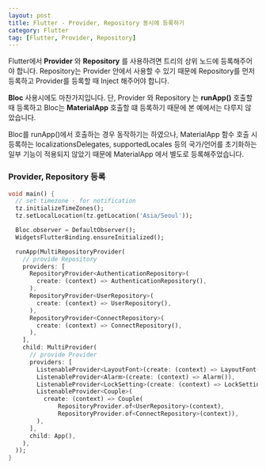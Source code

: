 ```yaml
---
layout: post
title: Flutter - Provider, Repository 동시에 등록하기
category: Flutter
tag: [Flutter, Provider, Repository]
---
```


Flutter에서 **Provider** 와 **Repository** 를 사용하려면 트리의 상위 노드에 등록해주어야 합니다. Repository는 Provider 안에서 사용할 수 있기 때문에 Repository를 먼저 등록하고 Provider를 등록할 때 Inject 해주어야 합니다. 

**Bloc** 사용시에도 마찬가지입니다. 단, Provider 와 Repository 는 **runApp()** 호출할 때 등록하고 Bloc는 **MaterialApp** 호출할 떄 등록하기 때문에 본 예에서는 다루지 않았습니다.

<div class="message">
Bloc를 runApp()에서 호출하는 경우 동작하기는 하였으나, MaterialApp 함수 호출 시 등록하는 localizationsDelegates, supportedLocales 등의 국가/언어를 초기화하는 일부 기능이 적용되지 않았기 때문에 MaterialApp 에서 별도로 등록해주었습니다.
</div>


### Provider, Repository 등록
~~~dart
void main() {
  // set timezone - for notification
  tz.initializeTimeZones();
  tz.setLocalLocation(tz.getLocation('Asia/Seoul'));

  Bloc.observer = DefaultObserver();
  WidgetsFlutterBinding.ensureInitialized();

  runApp(MultiRepositoryProvider(
    // provide Repository
    providers: [
      RepositoryProvider<AuthenticationRepository>(
        create: (context) => AuthenticationRepository(),
      ),
      RepositoryProvider<UserRepository>(
        create: (context) => UserRepository(),
      ),
      RepositoryProvider<ConnectRepository>(
        create: (context) => ConnectRepository(),
      ),
    ],
    child: MultiProvider(
      // provide Provider
      providers: [
        ListenableProvider<LayoutFont>(create: (context) => LayoutFont()),
        ListenableProvider<Alarm>(create: (context) => Alarm()),
        ListenableProvider<LockSetting>(create: (context) => LockSetting()),
        ListenableProvider<Couple>(
          create: (context) => Couple(
              RepositoryProvider.of<UserRepository>(context),
              RepositoryProvider.of<ConnectRepository>(context)),
        ),
      ],
      child: App(),
    ),
  ));
}
~~~